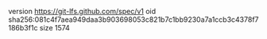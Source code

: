 version https://git-lfs.github.com/spec/v1
oid sha256:081c4f7aea949daa3b903698053c821b7c1bb9230a7a1ccb3c4378f7186b3f1c
size 1574
